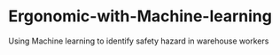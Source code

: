 # Ergonomic-with-Machine-learning
Using Machine learning to identify safety hazard in warehouse workers
